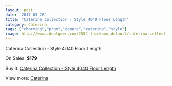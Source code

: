 ```yaml
---
layout: post
date: '2017-03-26'
title: "Caterina Collection - Style 4040 Floor Length"
category: Caterina
tags: ["charming","prom","demure","caterina","style"]
image: http://www.idealgown.com/2551-thickbox_default/caterina-collection-style-4040-floor-length.jpg
---
```

Caterina Collection - Style 4040 Floor Length

On Sales: **$179**
<a href="https://www.idealgown.com/en/caterina/1217-caterina-collection-style-4040-floor-length.html"><amp-img layout="responsive" width="600" height="600" src="//www.idealgown.com/2551-thickbox_default/caterina-collection-style-4040-floor-length.jpg" alt="Caterina Collection - Style 4040 Floor Length 0" /></a>

Buy it: [Caterina Collection - Style 4040 Floor Length](https://www.idealgown.com/en/caterina/1217-caterina-collection-style-4040-floor-length.html "Caterina Collection - Style 4040 Floor Length")

View more: [Caterina](https://www.idealgown.com/en/15-caterina "Caterina")